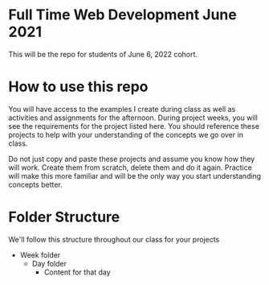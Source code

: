 # Full Time Web Development June 2021

This will be the repo for students of June 6, 2022 cohort.

# How to use this repo

You will have access to the examples I create during class as well as activities and assignments for the afternoon. During project weeks, you will see the requirements for the project listed here.
You should reference these projects to help with your understanding of the concepts we go over in class.

Do not just copy and paste these projects and assume you know how they will work. Create them from scratch, delete them and do it again. Practice will make this more familiar and will be the only way you start understanding concepts better.

# Folder Structure

We'll follow this structure throughout our class for your projects

- Week folder
  - Day folder
    - Content for that day
